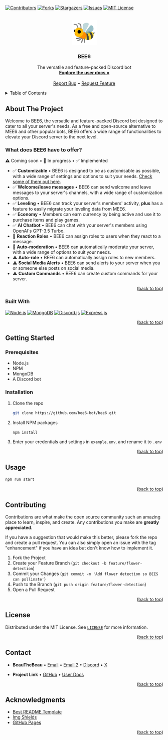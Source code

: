 <!-- Improved compatibility of back to top link: See: url]: https://github.com/bee6-bot/bee6/pull/73 -->
<a name="readme-top"></a>
<!--
*** Thanks for checking out the Best-README-Template. If you have a suggestion
*** that would make this better, please fork the repo and create a pull request
*** or simply open an issue with the tag "enhancement".
*** Don't forget to give the project a star!
*** Thanks again! Now go create something AMAZING! :D
-->



<!-- PROJECT SHIELDS -->
<!--
*** I'm using markdown "reference style" links for readability.
*** Reference links are enclosed in brackets [ ] instead of parentheses ( ).
*** See the bottom of this document for the declaration of the reference variables
*** for contributors-url, forks-url, etc. This is an optional, concise syntax you may use.
*** https://www.markdownguide.org/basic-syntax/#reference-style-links
-->
[![Contributors][contributors-shield]][contributors-url]
[![Forks][forks-shield]][forks-url]
[![Stargazers][stars-shield]][stars-url]
[![Issues][issues-shield]][issues-url]
[![MIT License][license-shield]][license-url]



<!-- PROJECT LOGO -->
<br />
<div align="center">
  <a href="https://github.com/bee6-bot/bee6">
    <img src="img/bee6.png" alt="Logo" width="80" height="80">
  </a>

<h3 align="center">BEE6</h3>

  <p align="center">
    The versatile and feature-packed Discord bot
    <br />
    <a href="https://bee6-bot.github.io/user-docs/bee6/welcome"><strong>Explore the user docs »</strong></a>
    <br />
    <br />
    <a href="https://github.com/bee6-bot/bee6/issues">Report Bug</a>
    • <a href="https://github.com/bee6-bot/bee6/issues">Request Feature</a>
  </p>
</div>



<!-- TABLE OF CONTENTS -->
<details>
<summary>Table of Contents</summary>

<!-- TOC -->
  * [About The Project](#about-the-project)
    * [What does BEE6 have to offer?](#what-does-bee6-have-to-offer)
    * [Built With](#built-with)
  * [Getting Started](#getting-started)
    * [Prerequisites](#prerequisites)
    * [Installation](#installation)
  * [Usage](#usage)
  * [Contributing](#contributing)
  * [License](#license)
  * [Contact](#contact)
  * [Acknowledgments](#acknowledgments)
<!-- TOC -->

</details>



<!-- ABOUT THE PROJECT -->

## About The Project

[//]: # ([![Product Name Screen Shot][product-screenshot]]&#40;https://example.com&#41;)

Welcome to BEE6, the versatile and feature-packed Discord bot designed to cater to all your server's needs. As a free
and open-source alternative to MEE6 and other popular bots, BEE6 offers a wide range of functionalities to elevate your
Discord server to the next level.

### What does BEE6 have to offer?

⚠️ Coming soon • 🚧 In progress • ✅ Implemented


- ✅ **Customizable** • BEE6 is designed to be as customisable as possible, with a wide range of settings and options to
  suit your needs. [Check some of them out here](https://bee6-bot.github.io/user-docs/bee6/configs).
- ✅ **Welcome/leave messages** • BEE6 can send welcome and leave messages to your server's channels, with a wide range of
  customization options.
- ✅ **Leveling** • BEE6 can track your server's members' activity, **plus** has a feature to easily migrate your
    leveling data from MEE6.
- ✅ **Economy** • Members can earn currency by being active and use it to purchase items and play games.
- ✅ **AI Chatbot** • BEE6 can chat with your server's members using OpenAI's GPT-3.5 Turbo.
- 🚧 **Reaction Roles** • BEE6 can assign roles to users when they react to a message.
- 🚧 **Auto-moderation** • BEE6 can automatically moderate your server, with a wide range of options to suit your needs.
- ⚠️ **Auto-role** • BEE6 can automatically assign roles to new members.
- ⚠️ **Social Media Alerts** • BEE6 can send alerts to your server when you or someone else posts on social media.
- ⚠️ **Custom Commands** • BEE6 can create custom commands for your server.

<p align="right">(<a href="#readme-top">back to top</a>)</p>

### Built With

[![Node.js][Node.js]][Node-url]
[![MongoDB][MongoDB]][MongoDB-url]
[![Discord.js][Discord.js]][Discord.js-url]
[![Express.js][Express.js]][Express.js-url]

<p align="right">(<a href="#readme-top">back to top</a>)</p>



<!-- GETTING STARTED -->

## Getting Started


### Prerequisites

* Node.js
* NPM
* MongoDB
* A Discord bot

### Installation

1. Clone the repo
   ```sh
   git clone https://github.com/bee6-bot/bee6.git
   ```
2. Install NPM packages
   ```sh
   npm install
   ```
3. Enter your credentials and settings in `example.env`, and rename it to `.env`

<p align="right">(<a href="#readme-top">back to top</a>)</p>


<!-- USAGE EXAMPLES -->

## Usage

```sh
npm run start
```

<p align="right">(<a href="#readme-top">back to top</a>)</p>



<!-- ROADMAP -->

[//]: # (## Roadmap)

[//]: # ()
[//]: # (- [x] Add Changelog)

[//]: # (- [x] Add back to top links)

[//]: # (- [ ] Add Additional Templates w/ Examples)

[//]: # (- [ ] Add "components" document to easily copy & paste sections of the readme)

[//]: # (- [ ] Multi-language Support)

[//]: # (    - [ ] Chinese)

[//]: # (    - [ ] Spanish)

[//]: # ()
[//]: # (See the [open issues]&#40;url]: https://github.com/bee6-bot/bee6/issues&#41; for a full list of proposed features &#40;and known)

[//]: # (issues&#41;.)

[//]: # ()
[//]: # (<p align="right">&#40;<a href="#readme-top">back to top</a>&#41;</p>)



<!-- CONTRIBUTING -->

## Contributing

Contributions are what make the open source community such an amazing place to learn, inspire, and create. Any
contributions you make are **greatly appreciated**.

If you have a suggestion that would make this better, please fork the repo and create a pull request. 
You can also simply open an issue with the tag "enhancement" if you have an idea but don't know how to implement it.

1. Fork the Project
2. Create your Feature Branch (`git checkout -b feature/flower-detection`)
3. Commit your Changes (`git commit -m 'Add flower detection so BEES can pollinate'`)
4. Push to the Branch (`git push origin feature/flower-detection`)
5. Open a Pull Request

<p align="right">(<a href="#readme-top">back to top</a>)</p>



<!-- LICENSE -->

## License

Distributed under the MIT License. See [`LICENSE`](LICENSE) for more information.

<p align="right">(<a href="#readme-top">back to top</a>)</p>



<!-- CONTACT -->

## Contact

- **BeauTheBeau** • [Email](mailto:beau@beauthebeau.pro)
    • [Email 2](mailto:beauthebeau@skiff.com)
    • [Discord](https://discord.com/users/729567972070391848)
    • [X](https://x.com/@beauthebeau1)

- **Project Link** 
    • [GitHub](https://github.com/bee6-bot/bee6)
    • [User Docs](https://bee6-bot.github.io/user-docs/bee6/)

<p align="right">(<a href="#readme-top">back to top</a>)</p>



<!-- ACKNOWLEDGMENTS -->

## Acknowledgments

* [Best README Template](https://github.com/othneildrew/Best-README-Template)
* [Img Shields](https://shields.io)
* [GitHub Pages](https://pages.github.com)

<p align="right">(<a href="#readme-top">back to top</a>)</p>



<!-- MARKDOWN LINKS & IMAGES -->
<!-- https://www.markdownguide.org/basic-syntax/#reference-style-links -->

[contributors-shield]: https://img.shields.io/github/contributors/bee6-bot/bee6.svg?style=for-the-badge
[contributors-url]: https://github.com/bee6-bot/bee6/graphs/contributors

[forks-shield]: https://img.shields.io/github/forks/bee6-bot/bee6.svg?style=for-the-badge
[forks-url]: https://github.com/bee6-bot/bee6/network/members

[stars-shield]: https://img.shields.io/github/stars/bee6-bot/bee6.svg?style=for-the-badge
[stars-url]: https://github.com/bee6-bot/bee6/stargazers

[issues-shield]: https://img.shields.io/github/issues/bee6-bot/bee6.svg?style=for-the-badge
[issues-url]: https://github.com/bee6-bot/bee6/issues

[license-shield]: https://img.shields.io/github/license/bee6-bot/bee6.svg?style=for-the-badge
[license-url]: https://github.com/bee6-bot/bee6/blob/master/LICENSE.txt

[github-repo]: https://github.com/bee6-bot/bee6

[Next.js]: https://img.shields.io/badge/next.js-000000?style=for-the-badge&logo=nextdotjs&logoColor=white
[Next-url]: https://nextjs.org/

[Node.js]: https://img.shields.io/badge/node.js-339933?style=for-the-badge&logo=nodedotjs&logoColor=white
[Node-url]: https://nodejs.org/en/

[MongoDB]: https://img.shields.io/badge/mongodb-47A248?style=for-the-badge&logo=mongodb&logoColor=white
[MongoDB-url]: https://www.mongodb.com/

[Discord.js]: https://img.shields.io/badge/discord.js-7289DA?style=for-the-badge&logo=discorddotjs&logoColor=white
[Discord.js-url]: https://discord.js.org/

[Express.js]: https://img.shields.io/badge/express.js-000000?style=for-the-badge&logo=express&logoColor=white
[Express.js-url]: https://expressjs.com/